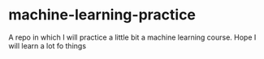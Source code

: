 # machine-learning-practice
A repo in which I will practice a little bit a machine learning course. Hope I will learn a lot fo things

